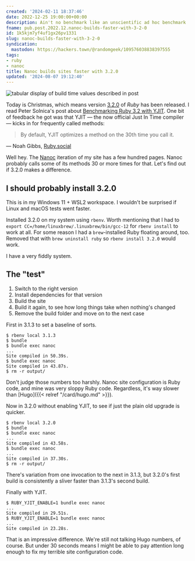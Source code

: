 ```yaml
---
created: '2024-02-11 18:37:46'
date: 2022-12-25 19:00:00+00:00
description: Ain't no benchmark like an unscientific ad hoc benchmark
fname: pub.post.2022.12.nanoc-builds-faster-with-3-2-0
id: 1k5kjm7yf4uf1gx26pv1331
slug: nanoc-builds-faster-with-3-2-0
syndication:
  mastodon: https://hackers.town/@randomgeek/109576038838397555
tags:
- ruby
- nanoc
title: Nanoc builds sites faster with 3.2.0
updated: '2024-08-07 19:12:40'
---
```


![tabular display of build time values described in post](assets/img/2022/cover-2022-12-25.png "just the numbers")

Today is Christmas, which means version [3.2.0](https://www.ruby-lang.org/en/news/2022/12/25/ruby-3-2-0-released/) of *Ruby* has been released. I read Peter Solnica's post about [Benchmarking Ruby 3.2 with YJIT](https://www.solnic.dev/p/benchmarking-ruby-32-with-yjit). One bit of feedback he got was that YJIT — the now official Just In Time compiler — kicks in for frequently called methods:

> By default, YJIT optimizes a method on the 30th time you call it.

— Noah Gibbs, [Ruby.social](https://ruby.social/@codefolio/109573860732354569)

Well hey. The [Nanoc](https://nanoc.app) iteration of my site has a few hundred pages. Nanoc probably calls some of its methods 30 or more times for that. Let's find out if 3.2.0 makes a difference.

## I should probably install 3.2.0

This is in my Windows 11 + WSL2 workspace. I wouldn't be surprised if Linux and macOS tests went faster.

Installed 3.2.0 on my system using `rbenv`. Worth mentioning that I had to `export CC=/home/linuxbrew/.linuxbrew/bin/gcc-12` for `rbenv install` to work at all. For some reason I had a `brew`-installed Ruby floating around, too. Removed that with `brew uninstall ruby` so `rbenv install 3.2.0` would work.

I have a very fiddly system.

## The "test"

1. Switch to the right version
2. Install dependencies for that version
3. Build the site
4. Build it again, to see how long things take when nothing's changed
5. Remove the build folder and move on to the next case

First in 3.1.3 to set a baseline of sorts.

```console
$ rbenv local 3.1.3
$ bundle
$ bundle exec nanoc
...
Site compiled in 50.39s.
$ bundle exec nanoc
Site compiled in 43.87s.
$ rm -r output/
```

Don't judge those numbers too harshly. Nanoc site configuration is Ruby code, and mine was very sloppy Ruby code. Regardless, it's way slower than [Hugo]({{< relref "/card/hugo.md" >}}).

Now in 3.2.0 without enabling YJIT, to see if just the plain old upgrade is quicker.

```console
$ rbenv local 3.2.0
$ bundle
$ bundle exec nanoc
...
Site compiled in 43.58s.
$ bundle exec nanoc
...
Site compiled in 37.30s.
$ rm -r output/
```

There's variation from one invocation to the next in 3.1.3, but 3.2.0's first build is consistently a sliver faster than 3.1.3's second build.

Finally with YJIT.

```console
$ RUBY_YJIT_ENABLE=1 bundle exec nanoc
...
Site compiled in 29.51s.
$ RUBY_YJIT_ENABLE=1 bundle exec nanoc
...
Site compiled in 23.28s.
```

That is an impressive difference. We're still not talking Hugo numbers, of course.
But under 30 seconds means I might be able to pay attention long enough to fix
my terrible site configuration code.